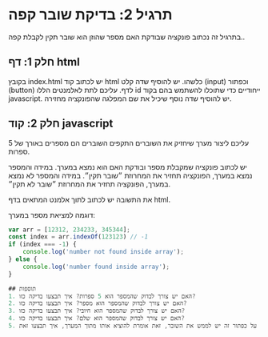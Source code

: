 # תרגיל 2: בדיקת שובר קפה
בתרגיל זה נכתוב פונקציה שבודקת האם מספר שהוזן הוא שובר תקין לקבלת קפה..

## חלק 1: דף html
בקובץ index.html יש לכתוב קוד html כלשהו. יש להוסיף שדה קלט (input) וכפתור (button) לדף.
עליכם לתת לאלמנטים הללו id ייחודיים כדי שתוכלו להשתמש בהם בקוד javascript.
 יש להוסיף שדה נוסף שיכיל את שם המפלגה שהפונקציה מחזירה.

## חלק 2: קוד javascript
עליכם ליצור מערך שיחזיק את השוברים התקפים
השוברים הם מספרים באורך של 5 ספרות.

יש לכתוב פונקציה שמקבלת מספר ובודקת האם הוא נמצא במערך.
במידה והמספר נמצא במערך, הפונקציה תחזיר את המחרוזת ״שובר תקין״.
במידה והמספר לא נמצא במערך, הפונקציה תחזיר את המחרוזת ״שובר לא תקין״.

את התשובה יש לכתוב לתוך אלמנט המתאים בדף html.

דוגמה למציאת מספר במערך:
```javascript
var arr = [12312, 234233, 345344];
const index = arr.indexOf(123123) // -1
if (index === -1) {
    console.log('number not found inside array');
} else {
    console.log('number found inside array');
}

## תוספות
1. האם יש צורך לבדוק שהמספר הוא 5 ספרות? איך תבצעו בדיקה כזו?
2. האם יש צורך לבדוק שהמספר הוא מספר? איך תבצעו בדיקה כזו?
3. האם יש צורך לבדוק שהמספר הוא חיובי? איך תבצעו בדיקה כזו?
4. האם יש צורך לבדוק שהמספר הוא שלם? איך תבצעו בדיקה כזו?
5. במידה ואתם מוסיפים כפתור "מימוש שובר", בלחימה על כפתור זה יש לממש את השובר, זאת אומרת להוציא אותו מתוך המערך, איך תבצעו זאת?
